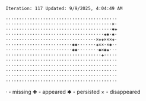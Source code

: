 `Iteration: 117 Updated: 9/9/2025, 4:04:49 AM`
<!-- GOL_START -->
`··········································`</br>
`········································×·`</br>
`········································✱✚`</br>
`·····································✚✱·✱·`</br>
`··································×✚✚×××✚·`</br>
`·························✱✱·······✚××·×✱··`</br>
`·························✱✱········✱×✱✚···`</br>
`····································✚·····`</br>
`··········································`</br>
`··········································`</br>
`··········································`</br>
`··········································`</br>
`··········································`</br>
<!-- GOL_END -->
· - missing
✚ - appeared
✱ - persisted
× - disappeared